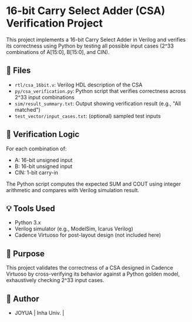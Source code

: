 # 16-bit Carry Select Adder (CSA) Verification Project

This project implements a 16-bit Carry Select Adder in Verilog and verifies its correctness using Python by testing all possible input cases (2^33 combinations of A[15:0], B[15:0], and CIN).

## 🔧 Files

- `rtl/csa_16bit.v`: Verilog HDL description of the CSA
- `py/csa_verification.py`: Python script that verifies correctness across 2^33 input combinations
- `sim/result_summary.txt`: Output showing verification result (e.g., "All matched")
- `test_vector/input_cases.txt`: (optional) sampled test inputs

## 📐 Verification Logic

For each combination of:
- A: 16-bit unsigned input
- B: 16-bit unsigned input
- CIN: 1-bit carry-in

The Python script computes the expected SUM and COUT using integer arithmetic and compares with Verilog simulation result.

## 💡 Tools Used

- Python 3.x
- Verilog simulator (e.g., ModelSim, Icarus Verilog)
- Cadence Virtuoso for post-layout design (not included here)

## 🧠 Purpose

This project validates the correctness of a CSA designed in Cadence Virtuoso by cross-verifying its behavior against a Python golden model, exhaustively checking 2^33 input cases.

## 👤 Author

- JOYUA | Inha Univ. | 
